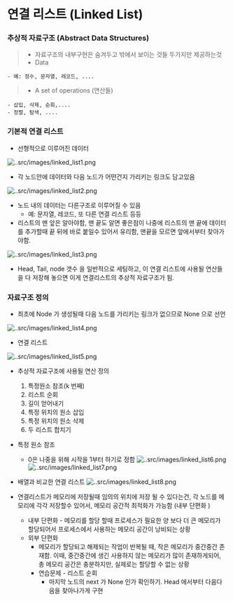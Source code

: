 # 연결 리스트 (Linked List)

### 추상적 자료구조 (Abstract Data Structures)

> - 자료구조의 내부구현은 숨겨두고 밖에서 보이는 것들 두가지만 제공하는것
> - Data

    - 예: 정수, 문자열, 레코드, ....

> - A set of operations (연산들)

    - 삽입, 삭제, 순회,....
    - 정렬, 탐색, ....

### 기본적 연결 리스트

- 선형적으로 이루어진 데이터

![..src/images/linked_list1.png](..src/images/linked_list1.png)

- 각 노드안에 데이터와 다음 노드가 어떤건지 가리키는 링크도 담고있음

![..src/images/linked_list2.png](..src/images/linked_list2.png)

- 노드 내의 데이터는 다른구조로 이루어질 수 있음
  - 예: 문자열, 레코드, 또 다른 연결 리스트 등등
- 리스트의 맨 앞은 알아야함, 맨 끝도 알면 좋은점이 나중에 리스트의 맨 끝에 데이터를 추가할때 끝 뒤에 바로 붙일수 있어서 유리함, 맨끝을 모르면 앞에서부터 찾아가야함.

![..src/images/linked_list3.png](..src/images/linked_list3.png)

- Head, Tail, node 갯수 을 일반적으로 세팅하고, 이 연결 리스트에 사용될 연산들을 다 저장해 놓으면 이게 연결리스트의 추상적 자료구조가 됨.

### 자료구조 정의

- 최초에 Node 가 생성될때 다음 노드를 가리키는 링크가 없으므로 None 으로 선언

![..src/images/linked_list4.png](..src/images/linked_list4.png)

- 연결 리스트

![..src/images/linked_list5.png](..src/images/linked_list5.png)

- 추상적 자료구조에 사용될 연산 정의

  1. 특정원소 참조(k 번째)
  2. 리스트 순회
  3. 길이 얻어내기
  4. 특정 위치의 원소 삽입
  5. 특정 위치의 원소 삭제
  6. 두 리스트 합치기

- 특정 원소 참조

  - 0은 나중을 위해 시작을 1부터 하기로 정함
    ![..src/images/linked_list6.png](..src/images/linked_list6.png)
    ![..src/images/linked_list7.png](..src/images/linked_list7.png)

- 배열과 비교한 연결 리스트
  ![..src/images/linked_list8.png](..src/images/linked_list8.png)

- 연결리스트가 메모리에 저장될때 임의의 위치에 저장 될 수 있다는건, 각 노드를 메모리에 각각 저장할수 있어서, 메모리 공간적 최적화가 가능함 (내부 단편화 )
  - 내부 단편화 - 메모리를 할당 할때 프로세스가 필요한 양 보다 더 큰 메모리가 할당되어서 프로세스에서 사용하는 메모리 공간이 낭비되는 상황
  - 외부 단편화
    - 메모리가 할당되고 해제되는 작업이 반복될 때, 작은 메모리가 중간중간 존재함. 이때, 중간중간에 생긴 사용하지 않는 메모리가 많이 존재하게되어, 총 메모리 공간은 충분하지만, 실제로는 할당할 수 없는 상황
    - 연습문제 - 리스트 순회
      - 마지막 노드의 next 가 None 인가 확인하기. Head 에서부터 다음다음을 찾아나가게 구현
